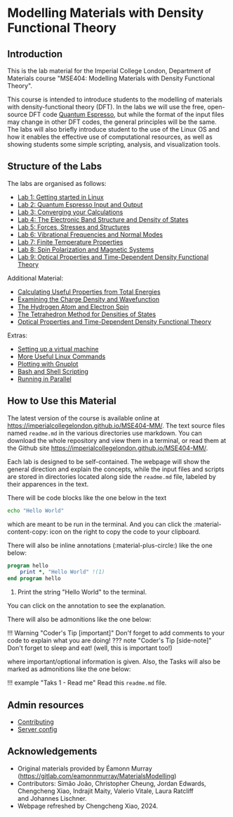 Modelling Materials with Density Functional Theory
==================================================

## Introduction
This is the lab material for the Imperial College London, Department of
Materials course "MSE404: Modelling Materials with Density Functional
Theory".

This course is intended to introduce students to the modelling of materials
with density-functional theory (DFT). In the labs we will use the free,
open-source DFT code [Quantum Espresso](http://www.quantum-espresso.org/), but
while the format of the input files may change in other DFT codes, the general
principles will be the same. The labs will also briefly introduce student to
the use of the Linux OS and how it enables the effective use of computational
resources, as well as showing students some simple scripting, analysis, and
visualization tools.

<!-- The labs are set up assuming students are using our student server remotely -->
<!-- which has all the necessary software installed already. If it is not possible -->
<!-- for you to do this, I suggest installing xubuntu to a virtual machine on your -->
<!-- laptop. If you need to do this, there are some guidelines at -->
<!-- [vmsetup](labs/extras/misc/vmsetup/readme.md).  -->

<!-- Note that the remote desktop -->
<!-- software we use, [x2go](https://wiki.x2go.org) is freely available for Windows, -->
<!-- Mac, and Linux so if you'd prefer to use your own laptop, please go ahead. -->

## Structure of the Labs

The labs are organised as follows:

- [Lab 1: Getting started in Linux](labs/lab01/readme.md)
- [Lab 2: Quantum Espresso Input and Output](labs/lab02/readme.md)
- [Lab 3: Converging your Calculations](labs/lab03/readme.md)
- [Lab 4: The Electronic Band Structure and Density of States](labs/lab04/readme.md)
- [Lab 5: Forces, Stresses and Structures](labs/lab05/readme.md)
- [Lab 6: Vibrational Frequencies and Normal Modes](labs/lab06/readme.md)
- [Lab 7: Finite Temperature Properties](labs/lab07/readme.md)
- [Lab 8: Spin Polarization and Magnetic Systems](labs/lab08/readme.md)
- [Lab 9: Optical Properties and Time-Dependent Density Functional Theory](labs/lab09/readme.md) 

Additional Material:

- [Calculating Useful Properties from Total
  Energies](labs/extras/labs/using_total_energies/readme.md)
- [Examining the Charge Density and Wavefunction](labs/extras/labs/visualising_output/readme.md)
- [The Hydrogen Atom and Electron Spin](labs/extras/labs/hydrogen_atom/readme.md)
- [The Tetrahedron Method for Densities of States](labs/extras/labs/tetrahedron_method/readme.md)
- [Optical Properties and Time-Dependent Density Functional Theory](labs/extras/labs/tddft/readme.md)

Extras:

- [Setting up a virtual machine](labs/extras/misc/vmsetup/readme.md)
- [More Useful Linux Commands](labs/extras/misc/linuxcommands/readme.md)
- [Plotting with Gnuplot](labs/extras/misc/gnuplot/readme.md)
- [Bash and Shell Scripting](labs/extras/misc/shellscripting/readme.md)
- [Running in Parallel](labs/extras/misc/running_in_parallel/readme.md)

## How to Use this Material

The latest version of the course is available online at
<https://imperialcollegelondon.github.io/MSE404-MM/>. The text source files named
`readme.md` in the various directories use markdown. You can download the
whole repository and view them in a terminal, or read them at the Github site
<https://imperialcollegelondon.github.io/MSE404-MM/>.


Each lab is designed to be self-contained. The webpage will show the general
direction and explain the concepts, while the input files and scripts are
stored in directories located along side the `readme.md` file, labeled by their
apparences in the text. 

There will be code blocks like the one below in the text
```bash
echo "Hello World"
```
which are meant to be run in the terminal. And you can click the 
:material-content-copy: icon on the right to copy the code to your clipboard.

There will also be inline annotations (:material-plus-circle:) like the one 
below:

```fortran
program hello
    print *, "Hello World" !(1)
end program hello
```

1. Print the string "Hello World" to the terminal.

You can click on the annotation to see the explanation.

There will also be admonitions like the one below:

!!! Warning "Coder's Tip [important]"
    Don'f forget to add comments to your code to explain what you are doing!
??? note "Coder's Tip [side-note]"
    Don't forget to sleep and eat! (well, this is important too!)

where important/optional information is given. Also, the Tasks will also be
marked as admonitions like the one below:

!!! example "Taks 1 - Read me"
    Read this `readme.md` file.

## Admin resources

- [Contributing](admin/contributing.md)
- [Server config](admin/server_config.md)

## Acknowledgements
- Original materials provided by Éamonn Murray (https://gitlab.com/eamonnmurray/MaterialsModelling)
- Contributors: Simão João, Christopher Cheung, Jordan Edwards, Chengcheng Xiao, Indrajit Maity, Valerio Vitale, Laura Ratcliff and Johannes Lischner.
- Webpage refreshed by Chengcheng Xiao, 2024.
